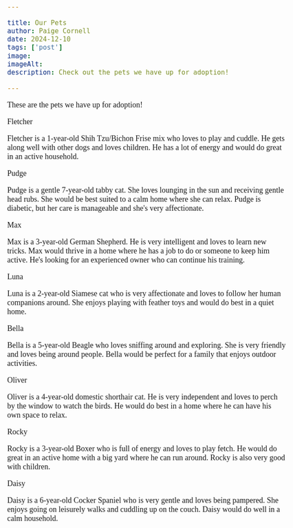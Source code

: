 ```yaml
---

title: Our Pets 
author: Paige Cornell
date: 2024-12-10
tags: ['post']
image: 
imageAlt: 
description: Check out the pets we have up for adoption! 

---
```

<head>
<link href='https://fonts.googleapis.com/css?family=Fredoka One' rel='stylesheet'>
<style>
h1 {
font-family: 'Fredoka One';font-size: 22px;
}
</style>
</head>

<head>
<link href='https://fonts.googleapis.com/css?family=Comfortaa' rel='stylesheet'>
<style>
body {
font-family: 'Comfortaa';font-size: 18px;
}
</style>
</head>

<p> These are the pets we have up for adoption! </p>

<p>Fletcher</p>
<p>Fletcher is a 1-year-old Shih Tzu/Bichon Frise mix who loves to play and cuddle. He gets along well with other dogs and loves children. He has a lot of energy and would do great in an active household.</p>

<p>Pudge</p>
<p>Pudge is a gentle 7-year-old tabby cat. She loves lounging in the sun and receiving gentle head rubs. She would be best suited to a calm home where she can relax. Pudge is diabetic, but her care is manageable and she's very affectionate.</p>

<p>Max</p>
<p>Max is a 3-year-old German Shepherd. He is very intelligent and loves to learn new tricks. Max would thrive in a home where he has a job to do or someone to keep him active. He's looking for an experienced owner who can continue his training.</p>

<p>Luna</p>
<p>Luna is a 2-year-old Siamese cat who is very affectionate and loves to follow her human companions around. She enjoys playing with feather toys and would do best in a quiet home.</p>

<p>Bella</p>
<p>Bella is a 5-year-old Beagle who loves sniffing around and exploring. She is very friendly and loves being around people. Bella would be perfect for a family that enjoys outdoor activities.</p>

<p>Oliver</p>
<p>Oliver is a 4-year-old domestic shorthair cat. He is very independent and loves to perch by the window to watch the birds. He would do best in a home where he can have his own space to relax.</p>

<p>Rocky</p>
<p>Rocky is a 3-year-old Boxer who is full of energy and loves to play fetch. He would do great in an active home with a big yard where he can run around. Rocky is also very good with children.</p>

<p>Daisy</p>
<p>Daisy is a 6-year-old Cocker Spaniel who is very gentle and loves being pampered. She enjoys going on leisurely walks and cuddling up on the couch. Daisy would do well in a calm household.</p>